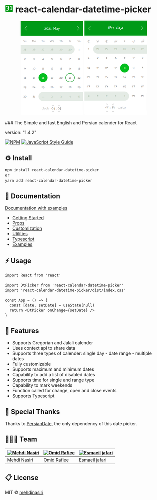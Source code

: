 # <img src="./website/public/favicon/android-chrome-96x96.png?raw=true" width="26" height="auto" > react-calendar-datetime-picker

<p align="center">
<img src="./website/public/image/react-datetime-picker.png?raw=true" width="200" height="auto" >
<img src="./website/public/image/react-datetime-picker-jalali.png?raw=true" width="200" height="auto" >
</p>
### The Simple and fast English and Persian calender for React

version: "1.4.2"

[![NPM](https://img.shields.io/npm/v/react-calendar-datetime-picker.svg)](https://www.npmjs.com/package/react-calendar-datetime-picker) [![JavaScript Style Guide](https://img.shields.io/badge/code_style-standard-brightgreen.svg)](https://standardjs.com)

## ⚙️ Install

```bash
npm install react-calendar-datetime-picker
or
yarn add react-calendar-datetime-picker

```

## 📄 Documentation

[Documentation with examples](https://mmehdinasiri.github.io/react-calendar-datetime-picker/)

- [Getting Started](https://mmehdinasiri.github.io/react-calendar-datetime-picker/docs/quick-start)
- [Props](https://mmehdinasiri.github.io/react-calendar-datetime-picker/docs/props)
- [Customization](https://mmehdinasiri.github.io/react-calendar-datetime-picker/docs/customization)
- [Utilities](https://mmehdinasiri.github.io/react-calendar-datetime-picker/docs/utilities)
- [Typescript](https://mmehdinasiri.github.io/react-calendar-datetime-picker/docs/typescript)
- [Examples](https://mmehdinasiri.github.io/react-calendar-datetime-picker/docs/examples)

## ⚡️ Usage

```tsx
import React from 'react'

import DtPicker from 'react-calendar-datetime-picker'
import 'react-calendar-datetime-picker/dist/index.css'

const App = () => {
  const [date, setDate] = useState(null)
  return <DtPicker onChange={setDate} />
}
```

## 🎯 Features

- Supports Gregorian and Jalali calender
- Uses context api to share data
- Supports three types of calender: single day - date range - multiple dates
- Fully customizable
- Supports maximum and minimum dates
- Capability to add a list of disabled dates
- Supports time for single and range type
- Capability to mark weekends
- Function called for change, open and close events
- Supports Typescript

## 🙇 Special Thanks

Thanks to [PersianDate](https://github.com/babakhani/PersianDate), the only dependency of this date picker.

## 👨🏽‍💻 Team

| [![Mehdi Nasiri](https://avatars.githubusercontent.com/u/24561712?v=3&s=144)](https://github.com/mmehdinasiri) | [![Omid Rafiee](https://avatars.githubusercontent.com/u/25098596?v=3&s=144)](https://github.com/OmidRafiee) | [![Esmaeil jafari](https://avatars.githubusercontent.com/u/40715465?v=3&s=144)](https://github.com/pokerface71) |
| -------------------------------------------------------------------------------------------------------------- | ----------------------------------------------------------------------------------------------------------- | --------------------------------------------------------------------------------------------------------------- |
| [Mehdi Nasiri ](https://github.com/iharsh234)                                                                  | [Omid Rafiee](https://github.com/OmidRafiee)                                                                | [Esmaeil jafari](https://github.com/pokerface71)                                                                |

## 📋 License

MIT © [mehdinasiri](https://github.com/mehdinasiri)
